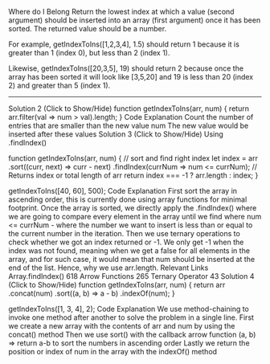 Where do I Belong
Return the lowest index at which a value (second argument) should be inserted into an array (first argument) once it has been sorted. The returned value should be a number.

For example, getIndexToIns([1,2,3,4], 1.5) should return 1 because it is greater than 1 (index 0), but less than 2 (index 1).

Likewise, getIndexToIns([20,3,5], 19) should return 2 because once the array has been sorted it will look like [3,5,20] and 19 is less than 20 (index 2) and greater than 5 (index 1).

----------

Solution 2 (Click to Show/Hide)
function getIndexToIns(arr, num) {
  return arr.filter(val => num > val).length;
}
Code Explanation
Count the number of entries that are smaller than the new value num
The new value would be inserted after these values
Solution 3 (Click to Show/Hide)
Using .findIndex()

function getIndexToIns(arr, num) {
  // sort and find right index
  let index = arr
    .sort((curr, next) => curr - next)
    .findIndex(currNum => num <= currNum);
  // Returns index or total length of arr
  return index === -1 ? arr.length : index;
}

getIndexToIns([40, 60], 500);
Code Explanation
First sort the array in ascending order, this is currently done using array functions for minimal footprint.
Once the array is sorted, we directly apply the .findIndex() where we are going to compare every element in the array until we find where num <= currNum - where the number we want to insert is less than or equal to the current number in the iteration.
Then we use ternary operations to check whether we got an index returned or -1. We only get -1 when the index was not found, meaning when we get a false for all elements in the array, and for such case, it would mean that num should be inserted at the end of the list. Hence, why we use arr.length.
Relevant Links
Array.findIndex() 618
Arrow Functions 265
Ternary Operator 43
Solution 4 (Click to Show/Hide)
function getIndexToIns(arr, num) {
  return arr
    .concat(num)
    .sort((a, b) => a - b)
    .indexOf(num);
}

getIndexToIns([1, 3, 4], 2);
Code Explanation
We use method-chaining to invoke one method after another to solve the problem in a single line. First we create a new array with the contents of arr and num by using the concat() method
Then we use sort() with the callback arrow function (a, b) => return a-b to sort the numbers in ascending order
Lastly we return the position or index of num in the array with the indexOf() method